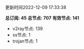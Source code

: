 更新时间2022-12-09 17:33:38

**总订阅: 45**
**总节点: 707**
**有效节点: 141**
- v2ray节点: 139
- ss节点: 1
- trojan节点: 1
